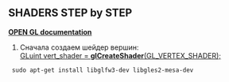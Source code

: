 ## SHADERS STEP by STEP
<a href="http://docs.gl/"><b>OPEN GL documentation</b><a><br>
1. Сначала создаем шейдер вершин:<br>
<a href="http://docs.gl/es2/glCreateShader">GLuint vert_shader = <b>glCreateShader</b>(GL_VERTEX_SHADER);<a><br>
```
 sudo apt-get install libglfw3-dev libgles2-mesa-dev
```
